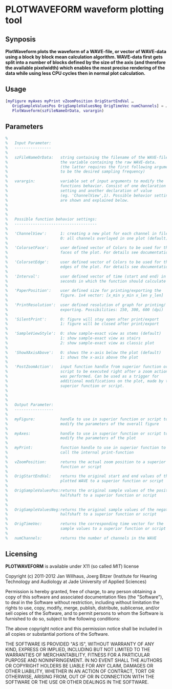# PLOTWAVEFORM waveform plotting tool

## Synposis
**PlotWaveform plots the waveform of a WAVE-file, or vector of WAVE-data using a block by block mean calculation algorithm. WAVE-data first gets split into a number of blocks defined by the size of the axis (and therefore the available pixelwidth) which enables the most precise rendering of the data while using less CPU cycles then in normal plot calculation.**

## Usage

```Matlab
[myFigure myAxes myPrint vZoomPosition OrigStartEndVal …
   OrigSampleValuesPos OrigSampleValuesNeg OrigTimeVec numChannels] = …
   PlotWaveform(szFileNameOrData, varargin)
```

## Parameters

```Matlab
%
%   Input Parameter:
%   ----------------
%
%   szFileNameOrData:   string containing the filename of the WAVE-file or
%                       the variable containing the raw WAVE-data.
%                       (the latter requires the first following argument
%                       to be the desired sampling frequency)
%
%   varargin:           variable set of input arguments to modify the
%                       functions behavior. Consist of one declaration of
%                       setting and another declaration of value
%                       (eg. 'ChannelView',1). Possible behavior settings
%                       are shown and explained below.
%
%
%
%   Possible function behavior settings:
%   ------------------------------------
%
%   'ChannelView':      1: creating a new plot for each channel in file
%                       0: all channels overlayed in one plot (default)
%
%   'ColorsetFace':     user defined vector of Colors to be used for the
%                       faces of the plot. For details see documentation
%
%   'ColorsetEdge':     user defined vector of Colors to be used for the
%                       edges of the plot. For details see documentation
%
%   'Interval':         user defined vector of time (start and end) in
%                       seconds in which the function should calculate
%
%   'PaperPosition':    user defined size for printing/exporting the 
%                       figure. 1x4 vector: [x_min y_min x_len y_len]
%
%   'PrintResolution':  user defined resolution of graph for printing/
%                       exporting. Possibilities: 150, 300, 600 (dpi)
%
%   'SilentPrint':      0: figure will stay open after print/export
%                       1: figure will be closed after print/export
%
%   'SampleViewStyle':  0: show sample-exact view as stems (default)
%                       1: show sample-exact view as stairs
%                       2: show sample-exact view as classic plot
%
%   'ShowXAxisAbove':   0: shows the x-axis below the plot (default)
%                       1: shows the x-axis above the plot
%
%   'PostZoomAction':   input function handle from superior function or
%                       script to be executed right after a zoom action
%                       was performed. Can be used as a trigger for
%                       additional modifications on the plot, made by the
%                       superior function or script.
%
%
%
%   Output Parameter:
%   -----------------
%
%   myFigure:           handle to use in superior function or script to
%                       modify the parameters of the overall figure
%
%   myAxes:             handle to use in superior function or script to 
%                       modify the parameters of the plot
%
%   myPrint:            function handle to use in superior function to
%                       call the internal print-function
%
%   vZoomPosition:      returns the actual zoom position to a superior
%                       function or script
%
%   OrigStartEndVal:    returns the original start and end values of the
%                       plotted WAVE to a superior function or script
%
%   OrigSampleValuesPos:returns the original sample values of the positive
%                       halfshaft to a superior function or script
%                        
%
%   OrigSampleValuesNeg:returns the original sample values of the negative
%                       halfshaft to a superior function or script
%
%   OrigTimeVec:        returns the corresponding time vector for the
%                       sample values to a superior function or script
%
%   numChannels:        returns the number of channels in the WAVE
```


## Licensing

**PLOTWAVEFORM** is available under X11 (so called *MIT*) license

Copyright (c) 2011-2012 Jan Willhaus, Joerg Bitzer (Institute for Hearing Technology and Audiology at Jade University of Applied Sciences)

Permission is hereby granted, free of charge, to any person obtaining a copy of this software and associated documentation files (the "Software"), to deal in the Software without restriction, including without limitation the rights to use, copy, modify, merge, publish, distribute, sublicense, and/or sell copies of the Software, and to permit persons to whom the Software is furnished to do so, subject to the following conditions: 

The above copyright notice and this permission notice shall be included in all copies or substantial portions of the Software.

THE SOFTWARE IS PROVIDED "AS IS", WITHOUT WARRANTY OF ANY KIND, EXPRESS OR IMPLIED, INCLUDING BUT NOT LIMITED TO THE WARRANTIES OF MERCHANTABILITY, FITNESS FOR A PARTICULAR PURPOSE AND NONINFRINGEMENT. IN NO EVENT SHALL THE AUTHORS OR COPYRIGHT HOLDERS BE LIABLE FOR ANY CLAIM, DAMAGES OR OTHER LIABILITY, WHETHER IN AN ACTION OF CONTRACT, TORT OR OTHERWISE, ARISING FROM, OUT OF OR IN CONNECTION WITH THE SOFTWARE OR THE USE OR OTHER DEALINGS IN THE SOFTWARE.